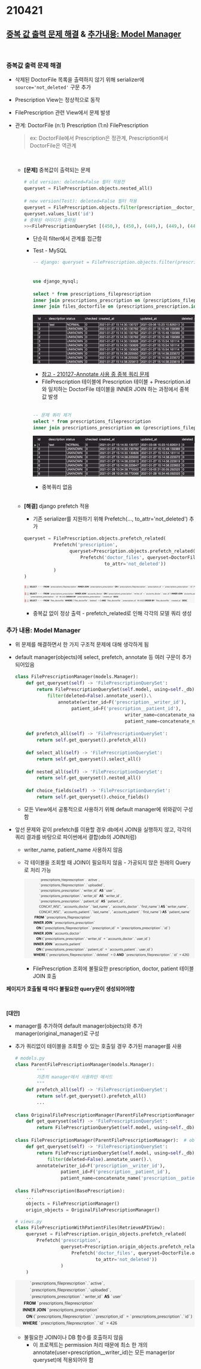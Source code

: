 # 210421



## [중복 값 출력 문제 해결](#중복값-출력-문제-해결) & [추가내용: Model Manager](#추가-내용-model-manager)

<br>

### 중복값 출력 문제 해결

-   삭제된 DoctorFile 목록을 출력하지 않기 위해 serializer에 `source='not_deleted'` 구문 추가

-   Prescription View는 정상적으로 동작

-   FilePrescription 관련 View에서 문제 발생

-   관계: DoctorFile (n:1) Prescription (1:n) FilePrescription

    >   ex: DoctorFile에서 Prescription은 정관계, Prescription에서 DoctorFile은 역관계

    <br>

    -   **[문제]** 중복값이 출력되는 문제

        ```python
        # old version: deleted=False 필터 적용전
        queryset = FilePrescription.objects.nested_all()
        
        # new version(Test): deleted=False 필터 적용
        queryset = FilePrescription.objects.filter(prescription__doctor_files_deleted=False)
        queryset.values_list('id')
        # 중복된 아이디가 출력됨
        >><FilePrescriptionQuerySet [(450,), (450,), (449,), (449,), (446,), (446,), (445,), (445,), (444,), (444,), (443,), (443,), (442,), (442,), (441,), (441,), (440,), (440,), (439,), (439,), 
        ```

        -   단순히 filter에서 관계를 접근함

        -   Test - MySQL 

            ```sql
            -- django: queryset = FilePrescription.objects.filter(prescription__doctor_files_deleted=False)
            
            
            use django_mysql;
            
            select * from prescriptions_fileprescription
            inner join prescriptions_prescription on (prescriptions_fileprescription.prescription_id=prescriptions_prescription.id)
            inner join files_doctorfile on (prescriptions_prescription.id=files_doctorfile.prescription_id);  -- 문제 쿼리
            ```

            ![image-20210421165908683](images/image-20210421165908683.png)

            -   [참고 - 210127-Annotate 사용 중 중복 쿼리 문제](docs/210127.md)
            -   FilePrescription 테이블에 Prescription 테이블 + Prescription.id와 일치하는 DoctorFile 테이블을 INNER JOIN 하는 과정에서 중복 값 발생

            <br>

            ```sql
            -- 문제 쿼리 제거
            select * from prescriptions_fileprescription
            inner join prescriptions_prescription on (prescriptions_fileprescription.prescription_id=prescriptions_prescription.id)
            ```

            ![image-20210421163458435](images/image-20210421163458435.png)

            -   중복쿼리 없음

        <br>

    -   **[해결]** django prefetch 적용

        -   기존 serializer를 지원하기 위해 Prefetch(..., to_attr='not_deleted') 추가

        ```python
        queryset = FilePrescription.objects.prefetch_related(
                   Prefetch('prescription',
                         queryset=Prescription.objects.prefetch_related(
                             Prefetch('doctor_files', queryset=DoctorFile.objects.filter(deleted=False),
                                      to_attr='not_deleted'))
                   )
        )
        ```

        ![image-20210421172546860](images/image-20210421172546860.png)

        -   중복값 없이 정상 출력 - prefetch_related로 인해 각각의 모델 쿼리 생성



### 추가 내용: Model Manager

-   위 문제를 해결하면서 한 가지 구조적 문제에 대해 생각하게 됨

-   default manager(objects)에 select, prefetch, annotate 등 여러 구문이 추가되어있음

    ```python
    class FilePrescriptionManager(models.Manager):
        def get_queryset(self) -> 'FilePrescriptionQuerySet':
            return FilePrescriptionQuerySet(self.model, using=self._db). \
                filter(deleted=False).annotate_user().\
    		        annotate(writer_id=F('prescription__writer_id'),
                         patient_id=F('prescription__patient_id'),
    										 writer_name=concatenate_name('prescription__writer'),
    										 patient_name=concatenate_name('prescription__patient'))
    
        def prefetch_all(self) -> 'FilePrescriptionQuerySet':
            return self.get_queryset().prefetch_all()
    
        def select_all(self) -> 'FilePrescriptionQuerySet':
            return self.get_queryset().select_all()
    
        def nested_all(self) -> 'FilePrescriptionQuerySet':
            return self.get_queryset().nested_all()
    
        def choice_fields(self) -> 'FilePrescriptionQuerySet':
            return self.get_queryset().choice_fields()
    
    ```

    -   모든 View에서 공통적으로 사용하기 위해 default manager에 위와같이 구성함

-   앞선 문제와 같이 prefetch를 이용할 경우 db에서 JOIN을 실행하지 않고, 각각의 쿼리 결과를 바탕으로 파이썬에서 결합(db의 JOIN처럼)

    -   writer_name, patient_name 사용하지 않음

    -   각 테이블을 조회할 때 JOIN이 필요하지 않음 - 가공되지 않은 원래의 Query로 처리 가능

        ![image-20210421173629499](images/image-20210421173629499.png)

        -   FilePrescription 조회에 불필요한 prescription, doctor, patient 테이블 JOIN 호출



**페이지가 호출될 때 마다 불필요한 query문이 생성되어야함**

<br>

**[대안]**

-   manager를 추가하여 default manager(objects)와 추가 manager(original_manager)로 구성

-   추가 쿼리없이 테이블을 조회할 수 있는 호출일 경우 추가된 manager를 사용

    ```python
    # models.py
    class ParentFilePrescriptionManager(models.Manager):
    		"""
    		기존의 manager에서 사용하던 메서드
    		"""
        def prefetch_all(self) -> 'FilePrescriptionQuerySet':
            return self.get_queryset().prefetch_all()
    		...
    
    class OriginalFilePrescriptionManager(ParentFilePrescriptionManager):  # original_objects - JOIN + AS 없음(필수 구문 제외)
        def get_queryset(self) -> 'FilePrescriptionQuerySet':
            return FilePrescriptionQuerySet(self.model, using=self._db).annotate_user()
    
    class FilePrescriptionManager(ParentFilePrescriptionManager):  # objects - JOIN + AS 구문 추가
        def get_queryset(self) -> 'FilePrescriptionQuerySet':
            return FilePrescriptionQuerySet(self.model, using=self._db). \
                filter(deleted=False).annotate_user().\
            annotate(writer_id=F('prescription__writer_id'),
                     patient_id=F('prescription__patient_id'),                                                           							    writer_name=concatenate_name('prescription__writer'),
                     patient_name=concatenate_name('prescription__patient'))
    
    class FilePrescription(BasePrescription):
        ...
        objects = FilePrescriptionManager()
        origin_objects = OriginalFilePrescriptionManager()
    ```

    ```python
    # views.py
    class FilePrescriptionWithPatientFiles(RetrieveAPIView):
        queryset = FilePrescription.origin_objects.prefetch_related(
            Prefetch('prescription',
                     queryset=Prescription.origin_objects.prefetch_related(
                         Prefetch('doctor_files', queryset=DoctorFile.objects.filter(deleted=False),
                                  to_attr='not_deleted'))
                     )
        )
    ```

    ![image-20210421174853285](images/image-20210421174853285.png)

    -   불필요한 JOIN이나 DB 함수를 호출하지 않음
        -   이 프로젝트는 permission 처리 때문에 최소 한 개의 annotate(user=prescription\_\_writer\_id)는 모든 manager(or queryset)에 적용되어야 함

